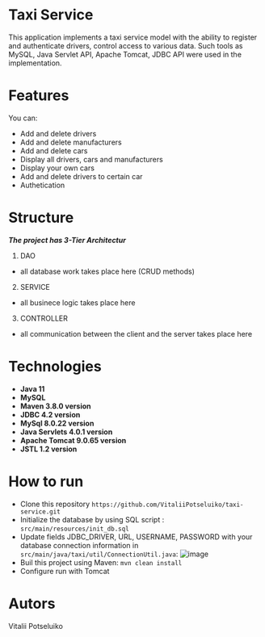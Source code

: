 # Taxi Service
This application implements a taxi service model with the ability to register and authenticate drivers, control access to various data. Such tools as MySQL, Java Servlet API, Apache Tomcat, JDBC API were used in the implementation.
# Features
You can:
- Add and delete drivers
- Add and delete manufacturers
- Add and delete cars
- Display all drivers, cars and manufacturers
- Display your own cars
- Add and delete drivers to certain car
- Authetication
# Structure
 ***The project has 3-Tier Architectur***
1. DAO
  - all database work takes place here (CRUD methods)
2. SERVICE
  - all businece logic takes place here
3. CONTROLLER
  - all communication between the client and the server takes place here
# Technologies
- **Java 11**
- **MySQL**
- **Maven 3.8.0 version**
- **JDBC 4.2 version**
- **MySql 8.0.22 version**
- **Java Servlets 4.0.1 version**
- **Apache Tomcat 9.0.65 version**
- **JSTL 1.2 version**
# How to run
- Clone this repository `https://github.com/VitaliiPotseluiko/taxi-service.git`
- Initialize the database by using SQL script : `src/main/resources/init_db.sql`
- Update fields JDBC_DRIVER, URL, USERNAME, PASSWORD with your database connection information in
  `src/main/java/taxi/util/ConnectionUtil.java`:
![image](https://user-images.githubusercontent.com/107885859/232590372-62becf5c-ac22-4937-895e-00a8c9cf7a0b.png)
- Buil this project using Maven: `mvn clean install`
- Configure run with Tomcat
# Autors
  Vitalii Potseluiko
